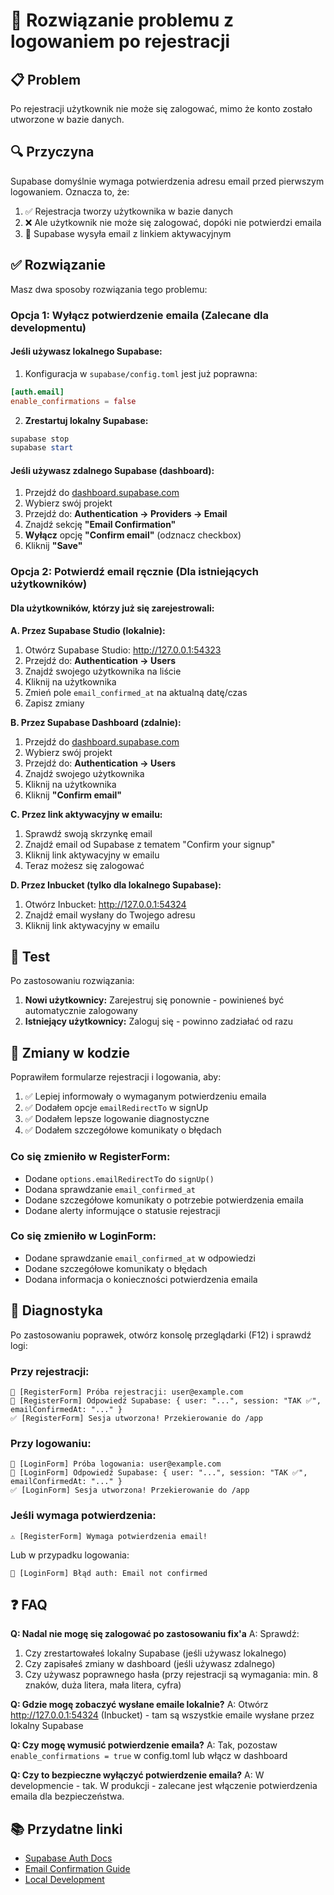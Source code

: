 # 🔧 Rozwiązanie problemu z logowaniem po rejestracji

## 📋 Problem

Po rejestracji użytkownik nie może się zalogować, mimo że konto zostało utworzone w bazie danych.

## 🔍 Przyczyna

Supabase domyślnie wymaga potwierdzenia adresu email przed pierwszym logowaniem. Oznacza to, że:

1. ✅ Rejestracja tworzy użytkownika w bazie danych
2. ❌ Ale użytkownik nie może się zalogować, dopóki nie potwierdzi emaila
3. 📧 Supabase wysyła email z linkiem aktywacyjnym

## ✅ Rozwiązanie

Masz dwa sposoby rozwiązania tego problemu:

### Opcja 1: Wyłącz potwierdzenie emaila (Zalecane dla developmentu)

#### Jeśli używasz lokalnego Supabase:

1. Konfiguracja w `supabase/config.toml` jest już poprawna:
```toml
[auth.email]
enable_confirmations = false
```

2. **Zrestartuj lokalny Supabase:**
```powershell
supabase stop
supabase start
```

#### Jeśli używasz zdalnego Supabase (dashboard):

1. Przejdź do [dashboard.supabase.com](https://dashboard.supabase.com)
2. Wybierz swój projekt
3. Przejdź do: **Authentication → Providers → Email**
4. Znajdź sekcję **"Email Confirmation"**
5. **Wyłącz** opcję **"Confirm email"** (odznacz checkbox)
6. Kliknij **"Save"**

### Opcja 2: Potwierdź email ręcznie (Dla istniejących użytkowników)

#### Dla użytkowników, którzy już się zarejestrowali:

**A. Przez Supabase Studio (lokalnie):**

1. Otwórz Supabase Studio: http://127.0.0.1:54323
2. Przejdź do: **Authentication → Users**
3. Znajdź swojego użytkownika na liście
4. Kliknij na użytkownika
5. Zmień pole `email_confirmed_at` na aktualną datę/czas
6. Zapisz zmiany

**B. Przez Supabase Dashboard (zdalnie):**

1. Przejdź do [dashboard.supabase.com](https://dashboard.supabase.com)
2. Wybierz swój projekt
3. Przejdź do: **Authentication → Users**
4. Znajdź swojego użytkownika
5. Kliknij na użytkownika
6. Kliknij **"Confirm email"**

**C. Przez link aktywacyjny w emailu:**

1. Sprawdź swoją skrzynkę email
2. Znajdź email od Supabase z tematem "Confirm your signup"
3. Kliknij link aktywacyjny w emailu
4. Teraz możesz się zalogować

**D. Przez Inbucket (tylko dla lokalnego Supabase):**

1. Otwórz Inbucket: http://127.0.0.1:54324
2. Znajdź email wysłany do Twojego adresu
3. Kliknij link aktywacyjny w emailu

## 🧪 Test

Po zastosowaniu rozwiązania:

1. **Nowi użytkownicy:** Zarejestruj się ponownie - powinieneś być automatycznie zalogowany
2. **Istniejący użytkownicy:** Zaloguj się - powinno zadziałać od razu

## 📝 Zmiany w kodzie

Poprawiłem formularze rejestracji i logowania, aby:

1. ✅ Lepiej informowały o wymaganym potwierdzeniu emaila
2. ✅ Dodałem opcje `emailRedirectTo` w signUp
3. ✅ Dodałem lepsze logowanie diagnostyczne
4. ✅ Dodałem szczegółowe komunikaty o błędach

### Co się zmieniło w RegisterForm:

- Dodane `options.emailRedirectTo` do `signUp()`
- Dodana sprawdzanie `email_confirmed_at`
- Dodane szczegółowe komunikaty o potrzebie potwierdzenia emaila
- Dodane alerty informujące o statusie rejestracji

### Co się zmieniło w LoginForm:

- Dodane sprawdzanie `email_confirmed_at` w odpowiedzi
- Dodane szczegółowe komunikaty o błędach
- Dodana informacja o konieczności potwierdzenia emaila

## 🔎 Diagnostyka

Po zastosowaniu poprawek, otwórz konsolę przeglądarki (F12) i sprawdź logi:

### Przy rejestracji:
```
🔵 [RegisterForm] Próba rejestracji: user@example.com
🔵 [RegisterForm] Odpowiedź Supabase: { user: "...", session: "TAK ✅", emailConfirmedAt: "..." }
✅ [RegisterForm] Sesja utworzona! Przekierowanie do /app
```

### Przy logowaniu:
```
🔵 [LoginForm] Próba logowania: user@example.com
🔵 [LoginForm] Odpowiedź Supabase: { user: "...", session: "TAK ✅", emailConfirmedAt: "..." }
✅ [LoginForm] Sesja utworzona! Przekierowanie do /app
```

### Jeśli wymaga potwierdzenia:
```
⚠️ [RegisterForm] Wymaga potwierdzenia email!
```

Lub w przypadku logowania:
```
🔴 [LoginForm] Błąd auth: Email not confirmed
```

## ❓ FAQ

**Q: Nadal nie mogę się zalogować po zastosowaniu fix'a**
A: Sprawdź:
1. Czy zrestartowałeś lokalny Supabase (jeśli używasz lokalnego)
2. Czy zapisałeś zmiany w dashboard (jeśli używasz zdalnego)
3. Czy używasz poprawnego hasła (przy rejestracji są wymagania: min. 8 znaków, duża litera, mała litera, cyfra)

**Q: Gdzie mogę zobaczyć wysłane emaile lokalnie?**
A: Otwórz http://127.0.0.1:54324 (Inbucket) - tam są wszystkie emaile wysłane przez lokalny Supabase

**Q: Czy mogę wymusić potwierdzenie emaila?**
A: Tak, pozostaw `enable_confirmations = true` w config.toml lub włącz w dashboard

**Q: Czy to bezpieczne wyłączyć potwierdzenie emaila?**
A: W developmencie - tak. W produkcji - zalecane jest włączenie potwierdzenia emaila dla bezpieczeństwa.

## 📚 Przydatne linki

- [Supabase Auth Docs](https://supabase.com/docs/guides/auth)
- [Email Confirmation Guide](https://supabase.com/docs/guides/auth/auth-email)
- [Local Development](https://supabase.com/docs/guides/local-development)

